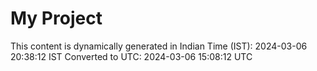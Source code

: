# My Project

This content is dynamically generated in Indian Time (IST): 2024-03-06 20:38:12 IST
Converted to UTC: 2024-03-06 15:08:12 UTC
